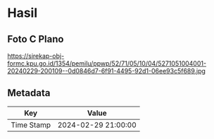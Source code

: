 # Hasil

## Foto C Plano

https://sirekap-obj-formc.kpu.go.id/1354/pemilu/ppwp/52/71/05/10/04/5271051004001-20240229-200109--0d0846d7-6f91-4495-92d1-06ee93c5f689.jpg


## Metadata

| Key        | Value               |
| ---------- | ------------------- |
| Time Stamp | 2024-02-29 21:00:00 |



